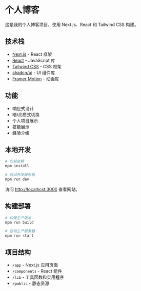 # 个人博客

这是我的个人博客项目，使用 Next.js、React 和 Tailwind CSS 构建。

## 技术栈

- [Next.js](https://nextjs.org/) - React 框架
- [React](https://reactjs.org/) - JavaScript 库
- [Tailwind CSS](https://tailwindcss.com/) - CSS 框架
- [shadcn/ui](https://ui.shadcn.com/) - UI 组件库
- [Framer Motion](https://www.framer.com/motion/) - 动画库

## 功能

- 响应式设计
- 暗/亮模式切换
- 个人项目展示
- 技能展示
- 经验介绍

## 本地开发

```bash
# 安装依赖
npm install

# 启动开发服务器
npm run dev
```

访问 [http://localhost:3000](http://localhost:3000) 查看网站。

## 构建部署

```bash
# 构建生产版本
npm run build

# 启动生产服务器
npm run start
```

## 项目结构

- `/app` - Next.js 应用页面
- `/components` - React 组件
- `/lib` - 工具函数和实用程序
- `/public` - 静态资源
